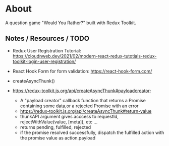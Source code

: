 # About

A question game "Would You Rather?" built with Redux Toolkit.

## Notes / Resources / TODO

- Redux User Registration Tutorial: https://cloudnweb.dev/2021/02/modern-react-redux-tutotials-redux-toolkit-login-user-registration/

- React Hook Form for form validation: https://react-hook-form.com/

- createAsyncThunk()
- https://redux-toolkit.js.org/api/createAsyncThunk#payloadcreator:
  - A "payload creator" callback function that returns a Promise containing some data,or a rejected Promise with an error
  - https://redux-toolkit.js.org/api/createAsyncThunk#return-value
  - thunkAPI argument gives acccess to requestId, rejectWithValue(value, [meta]), etc ...
  - returns pending, fulfilled, rejected
  - if the promise resolved successfully, dispatch the fulfilled action with the promise value as action.payload
